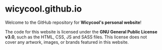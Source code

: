 # wicycool.github.io
Welcome to the GitHub repository for **Wicycool&apos;s personal website**!

The code for this website is licensed under the **GNU General Public License v3.0**, such as the HTML, CSS, JS and SASS files. This license does not cover any artwork, images, or brands featured in this website.